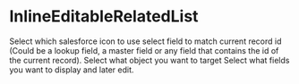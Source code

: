 # InlineEditableRelatedList
Select which salesforce icon to use  select field to match current record id (Could be a lookup field, a master field or any field that contains the id of the current record).  Select what object you want to target  Select what fields you want to display and later edit.
